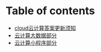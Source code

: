 # Table of contents

* [cloud云计算答案更新须知](README.md)
* [云计算大数据部分](bigdata/README.md)
* [云计算小程序部分](wechat_applet.md)

